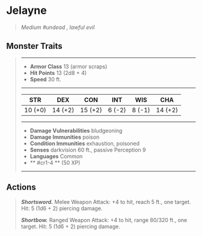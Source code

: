 # Jelayne
>*Medium #undead , lawful evil*
## Monster Traits
>___
>- **Armor Class** 13 (armor scraps)
>- **Hit Points** 13 (2d8 + 4)
>- **Speed** 30 ft.
>___
>|STR|DEX|CON|INT|WIS|CHA|
>|:---:|:---:|:---:|:---:|:---:|:---:|
>|10 (+0)|14 (+2)|15 (+2)|6 (-2)|8 (-1)|14 (+2)|
>___
>- **Damage Vulnerabilities** bludgeoning
>- **Damage Immunities** poison
>- **Condition Immunities** exhaustion, poisoned
>- **Senses** darkvision 60 ft., passive Perception 9
>- **Languages** Common
>- ** #cr1-4 ** (50 XP)
>___
## Actions
>***Shortsword.*** Melee Weapon Attack: +4 to hit, reach 5 ft., one target. Hit: 5 (1d6 + 2) piercing damage.  
>
>***Shortbow.*** Ranged Weapon Attack: +4 to hit, range 80/320 ft., one target. Hit: 5 (1d6 + 2) piercing damage.